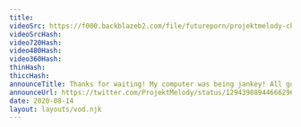 ```yaml
---
title: 
videoSrc: https://f000.backblazeb2.com/file/futureporn/projektmelody-chaturbate-2020-08-14.mp4
videoSrcHash: 
video720Hash: 
video480Hash: 
video360Hash: 
thinHash: 
thiccHash: 
announceTitle: Thanks for waiting! My computer was being jankey! All good  now! Well me & Sammy are live on CB for my first ever hentai game collab!
announceUrl: https://twitter.com/ProjektMelody/status/1294398894466629634
date: 2020-08-14
layout: layouts/vod.njk
---
```

